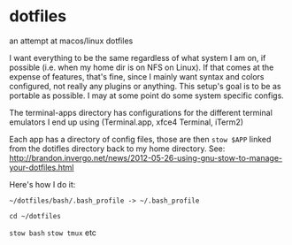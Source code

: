 # dotfiles
an attempt at macos/linux dotfiles

I want everything to be the same regardless of what system I am on, if possible (i.e. when my home dir is on NFS on Linux). If that comes at the expense of features, that's fine, since I mainly want syntax and colors configured, not really any plugins or anything. This setup's goal is to be as portable as possible. I may at some point do some system specific configs.

The terminal-apps directory has configurations for the different terminal emulators I end up using (Terminal.app, xfce4 Terminal, iTerm2)

Each app has a directory of config files, those are then `stow $APP` linked from the dotifles directory back to my home directory. See: http://brandon.invergo.net/news/2012-05-26-using-gnu-stow-to-manage-your-dotfiles.html

Here's how I do it:

`~/dotfiles/bash/.bash_profile -> ~/.bash_profile`

`cd ~/dotfiles`

`stow bash`
`stow tmux`
etc

